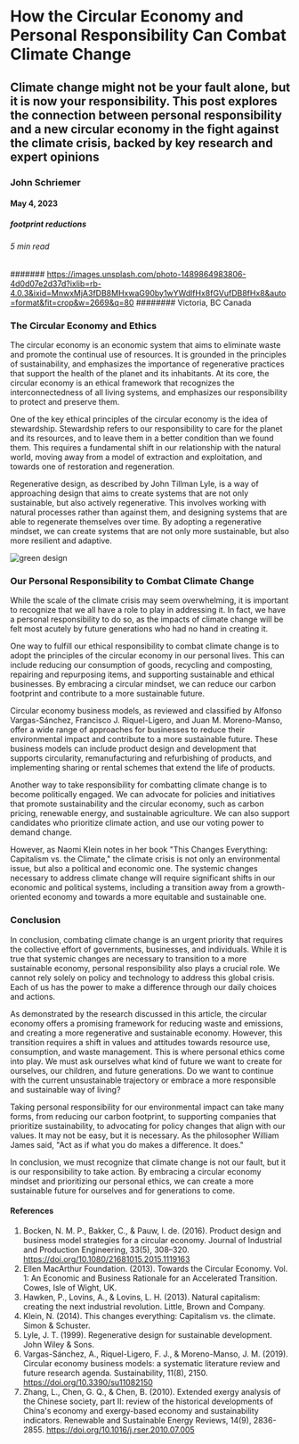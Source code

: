 # How the Circular Economy and Personal Responsibility Can Combat Climate Change
## Climate change might not be your fault alone, but it is now your responsibility. This post explores the connection between personal responsibility and a new circular economy in the fight against the climate crisis, backed by key research and expert opinions
### John Schriemer
#### May 4, 2023
##### footprint reductions
###### 5 min read
####### https://images.unsplash.com/photo-1489864983806-4d0d07e2d37d?ixlib=rb-4.0.3&ixid=MnwxMjA3fDB8MHxwaG90by1wYWdlfHx8fGVufDB8fHx8&auto=format&fit=crop&w=2669&q=80
######## Victoria, BC Canada


### The Circular Economy and Ethics
The circular economy is an economic system that aims to eliminate waste and promote the continual use of resources. It is grounded in the principles of sustainability, and emphasizes the importance of regenerative practices that support the health of the planet and its inhabitants. At its core, the circular economy is an ethical framework that recognizes the interconnectedness of all living systems, and emphasizes our responsibility to protect and preserve them.

One of the key ethical principles of the circular economy is the idea of stewardship. Stewardship refers to our responsibility to care for the planet and its resources, and to leave them in a better condition than we found them. This requires a fundamental shift in our relationship with the natural world, moving away from a model of extraction and exploitation, and towards one of restoration and regeneration.

Regenerative design, as described by John Tillman Lyle, is a way of approaching design that aims to create systems that are not only sustainable, but also actively regenerative. This involves working with natural processes rather than against them, and designing systems that are able to regenerate themselves over time. By adopting a regenerative mindset, we can create systems that are not only more sustainable, but also more resilient and adaptive.

![green design](https://images.unsplash.com/photo-1548559437-48eb09e4d679?ixlib=rb-4.0.3&ixid=MnwxMjA3fDB8MHxwaG90by1wYWdlfHx8fGVufDB8fHx8&auto=format&fit=crop&w=2670&q=80)

### Our Personal Responsibility to Combat Climate Change
While the scale of the climate crisis may seem overwhelming, it is important to recognize that we all have a role to play in addressing it. In fact, we have a personal responsibility to do so, as the impacts of climate change will be felt most acutely by future generations who had no hand in creating it.

One way to fulfill our ethical responsibility to combat climate change is to adopt the principles of the circular economy in our personal lives. This can include reducing our consumption of goods, recycling and composting, repairing and repurposing items, and supporting sustainable and ethical businesses. By embracing a circular mindset, we can reduce our carbon footprint and contribute to a more sustainable future.

Circular economy business models, as reviewed and classified by Alfonso Vargas-Sánchez, Francisco J. Riquel-Ligero, and Juan M. Moreno-Manso, offer a wide range of approaches for businesses to reduce their environmental impact and contribute to a more sustainable future. These business models can include product design and development that supports circularity, remanufacturing and refurbishing of products, and implementing sharing or rental schemes that extend the life of products.

Another way to take responsibility for combatting climate change is to become politically engaged. We can advocate for policies and initiatives that promote sustainability and the circular economy, such as carbon pricing, renewable energy, and sustainable agriculture. We can also support candidates who prioritize climate action, and use our voting power to demand change.

However, as Naomi Klein notes in her book "This Changes Everything: Capitalism vs. the Climate," the climate crisis is not only an environmental issue, but also a political and economic one. The systemic changes necessary to address climate change will require significant shifts in our economic and political systems, including a transition away from a growth-oriented economy and towards a more equitable and sustainable one.

### Conclusion
In conclusion, combating climate change is an urgent priority that requires the collective effort of governments, businesses, and individuals. While it is true that systemic changes are necessary to transition to a more sustainable economy, personal responsibility also plays a crucial role. We cannot rely solely on policy and technology to address this global crisis. Each of us has the power to make a difference through our daily choices and actions.

As demonstrated by the research discussed in this article, the circular economy offers a promising framework for reducing waste and emissions, and creating a more regenerative and sustainable economy. However, this transition requires a shift in values and attitudes towards resource use, consumption, and waste management. This is where personal ethics come into play. We must ask ourselves what kind of future we want to create for ourselves, our children, and future generations. Do we want to continue with the current unsustainable trajectory or embrace a more responsible and sustainable way of living?

Taking personal responsibility for our environmental impact can take many forms, from reducing our carbon footprint, to supporting companies that prioritize sustainability, to advocating for policy changes that align with our values. It may not be easy, but it is necessary. As the philosopher William James said, "Act as if what you do makes a difference. It does."

In conclusion, we must recognize that climate change is not our fault, but it is our responsibility to take action. By embracing a circular economy mindset and prioritizing our personal ethics, we can create a more sustainable future for ourselves and for generations to come.

#### References
1. Bocken, N. M. P., Bakker, C., & Pauw, I. de. (2016). Product design and business model strategies for a circular economy. Journal of Industrial and Production Engineering, 33(5), 308–320. https://doi.org/10.1080/21681015.2015.1119163
2. Ellen MacArthur Foundation. (2013). Towards the Circular Economy. Vol. 1: An Economic and Business Rationale for an Accelerated Transition. Cowes, Isle of Wight, UK.
3. Hawken, P., Lovins, A., & Lovins, L. H. (2013). Natural capitalism: creating the next industrial revolution. Little, Brown and Company.
4. Klein, N. (2014). This changes everything: Capitalism vs. the climate. Simon & Schuster.
5. Lyle, J. T. (1999). Regenerative design for sustainable development. John Wiley & Sons.
6. Vargas-Sánchez, A., Riquel-Ligero, F. J., & Moreno-Manso, J. M. (2019). Circular economy business models: a systematic literature review and future research agenda. Sustainability, 11(8), 2150. https://doi.org/10.3390/su11082150
7. Zhang, L., Chen, G. Q., & Chen, B. (2010). Extended exergy analysis of the Chinese society, part II: review of the historical developments of China's economy and exergy-based economy and sustainability indicators. Renewable and Sustainable Energy Reviews, 14(9), 2836-2855. https://doi.org/10.1016/j.rser.2010.07.005
